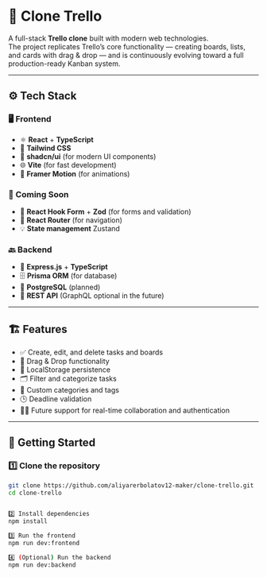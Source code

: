 # 🧩 Clone Trello

A full-stack **Trello clone** built with modern web technologies.  
The project replicates Trello’s core functionality — creating boards, lists, and cards with drag & drop — and is continuously evolving toward a full production-ready Kanban system.

---

## ⚙️ Tech Stack

### 🖥️ Frontend
- ⚛️ **React** + **TypeScript**
- 🎨 **Tailwind CSS**
- 🧱 **shadcn/ui** (for modern UI components)
- 🌐 **Vite** (for fast development)
- 🧩 **Framer Motion** (for animations)

### 🧠 Coming Soon
- 🧾 **React Hook Form** + **Zod** (for forms and validation)
- 🧭 **React Router** (for navigation)
- 💡 **State management** Zustand

### 🔙 Backend
- 🚀 **Express.js** + **TypeScript**
- 🗄️ **Prisma ORM** (for database)
- 🧰 **PostgreSQL** (planned)
- 🧩 **REST API** (GraphQL optional in the future)

---

## 🏗️ Features
- ✅ Create, edit, and delete tasks and boards  
- 🔄 Drag & Drop functionality  
- 💾 LocalStorage persistence  
- 🗂️ Filter and categorize tasks  
- 🧱 Custom categories and tags  
- 🕒 Deadline validation  
- 🧑‍💻 Future support for real-time collaboration and authentication  

---

## 🚀 Getting Started

### 1️⃣ Clone the repository
```bash
git clone https://github.com/aliyarerbolatov12-maker/clone-trello.git
cd clone-trello


2️⃣ Install dependencies
npm install

3️⃣ Run the frontend
npm run dev:frontend

4️⃣ (Optional) Run the backend
npm run dev:backend
